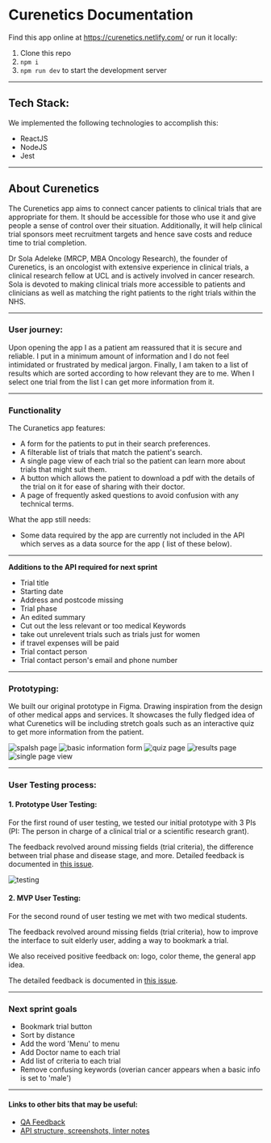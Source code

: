 

# Curenetics Documentation

Find this app online at https://curenetics.netlify.com/ or run it locally: 
1. Clone this repo
2. `npm i`
3. `npm run dev` to start the development server

---

## Tech Stack: 

We implemented the following technologies to accomplish this:
- ReactJS 
- NodeJS 
- Jest

---

## About Curenetics

The Curenetics app aims to connect cancer patients to clinical trials that are appropriate for them. It should be accessible for those who use it and give people a sense of control over their situation. Additionally, it will help clinical trial sponsors meet recruitment targets and hence save costs and reduce time to trial completion.

Dr Sola Adeleke (MRCP, MBA Oncology Research), the founder of Curenetics, is an oncologist with extensive experience in clinical trials, a clinical research fellow at UCL and is actively involved in cancer research. Sola is devoted to making clinical trials more accessible to patients and clinicians as well as matching the right patients to the right trials within the NHS.

---

### User journey: 

Upon opening the app I as a patient am reassured that it is secure and reliable. I put in a minimum amount of information and I do not feel intimidated or frustrated by medical jargon. Finally, I am taken to a list of results which are sorted according to how relevant they are to me. When I select one trial from the list I can get more information from it.
  
---
       
### Functionality
The Curanetics app features: 
- A form for the patients to put in their search preferences. 
- A filterable list of trials that match the patient's search. 
- A single page view of each trial so the patient can learn more about trials that might suit them. 
- A button which allows the patient to download a pdf with the details of the trial on it for ease of sharing with their doctor. 
- A page of frequently asked questions to avoid confusion with any technical terms. 


What the app still needs: 
- Some data required by the app are currently not included in the API which serves as a data source for the app ( list of these below).
---

**Additions to the API required for next sprint**
- Trial title
- Starting date
- Address and postcode missing
- Trial phase 
- An edited summary
- Cut out the less relevant or too medical Keywords
- take out unrelevent trials such as trials just for women
- if travel expenses will be paid
- Trial contact person
- Trial contact person's email and phone number

--- 

### Prototyping: 

We built our original prototype in Figma. Drawing inspiration from the design of other medical apps and services. It showcases the fully fledged idea of what Curenetics will be including stretch goals such as an interactive quiz to get more information from the patient.


![spalsh page](https://www.dropbox.com/s/1d2mhd1fd9wi2o9/figma1.png?raw=1) 
![basic information form](https://user-images.githubusercontent.com/39189687/52851837-06ced700-310f-11e9-9685-85e42d444b1d.png) 
![quiz page](https://user-images.githubusercontent.com/39189687/52851834-06ced700-310f-11e9-88a1-9458cdf9d298.png) 
![results page](https://user-images.githubusercontent.com/39189687/52851839-06ced700-310f-11e9-9f1f-060164c14898.png) 
![single page view](https://user-images.githubusercontent.com/39189687/52851838-06ced700-310f-11e9-8d5b-01a3f67f612b.png)

--- 

### User Testing process:

#### 1. Prototype User Testing: 

For the first round of user testing, we tested our initial prototype with 3 PIs (PI: The person in charge of a clinical trial or a scientific research grant).

The feedback revolved around missing fields (trial criteria), the difference between trial phase and disease stage, and more. Detailed feedback is documented in [this issue](https://github.com/fac-15/Curenetics/issues/24). 

![testing](https://www.dropbox.com/s/2oyw012bciewfoc/testing-curenetics-susan_sm.png?raw=1)
#### 2. MVP User Testing: 

For the second round of user testing we met with two medical students. 

The feedback revolved around missing fields (trial criteria), how to improve the interface to suit elderly user, adding a way to bookmark a trial. 

We also received positive feedback on: logo, color theme, the general app idea. 

The detailed feedback is documented in [this issue](https://github.com/fac-15/Curenetics/issues/128).

---

### Next sprint goals

- Bookmark trial button 
- Sort by distance 
- Add the word 'Menu' to menu
- Add Doctor name to each trial 
- Add list of criteria to each trial 
- Remove confusing keywords (overian cancer appears when a basic info is set to 'male')


---

#### Links to other bits that may be useful:

- [QA Feedback](https://hackmd.io/pb3JifxUQp20_X-W07ZdaQ#)
- [API structure, screenshots, linter notes](https://hackmd.io/P8QEkS7pTTS-gPFd14UDVA?both)
